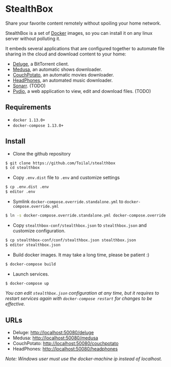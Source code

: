 # StealthBox

Share your favorite content remotely without spoiling your home network.

StealthBox is a set of [Docker](https://www.docker.com/) images, so you can install it on any linux server without 
polluting it.

It embeds several applications that are configured together to automate file sharing in the cloud and download content
to your home:

- [Deluge](http://deluge-torrent.org/), a BitTorrent client.
- [Medusa](https://pymedusa.com/), an automatic shows downloader.
- [CouchPotato](https://couchpota.to/), an automatic movies downloader.
- [HeadPhones](https://github.com/rembo10/headphones), an automated music downloader.
- [Sonarr](https://sonarr.tv/). (TODO)
- [Pydio](https://pyd.io/), a web application to view, edit and download files. (TODO)

## Requirements

- `docker 1.13.0+`
- `docker-compose 1.13.0+`

## Install

- Clone the github repository

```bash
$ git clone https://github.com/Toilal/stealthbox
$ cd stealthbox
```

- Copy `.env.dist` file to `.env` and customize settings

```bash
$ cp .env.dist .env
$ editor .env
```

- Symlink `docker-compose.override.standalone.yml` to `docker-compose.override.yml`

```bash
$ ln -s docker-compose.override.standalone.yml docker-compose.override.yml
```

- Copy `stealthbox-conf/stealthbox.json` to `stealthbox.json` and customize configuration.

```bash
$ cp stealthbox-conf/conf/stealthbox.json stealthbox.json
$ editor stealthbox.json
```

- Build docker images. It may take a long time, please be patient :)

```bash
$ docker-compose build
```

- Launch services.

```bash
$ docker-compose up
```

*You can edit `stealthbox.json` configuration at any time, but it requires to restart services again with 
`docker-compose restart` for changes to be effective.*

## URLs

- Deluge: [http://localhost:50080/deluge](http://localhost:50080/deluge)
- Medusa: [http://localhost:50080/medusa](http://localhost:50080/medusa)
- CouchPotato: [http://localhost:50080/couchpotato](http://localhost:50080/couchpotato)
- HeadPhones: [http://localhost:50080/headphones](http://localhost:50080/headphones)

*Note: Windows user must use the docker-machine ip instead of localhost.*
